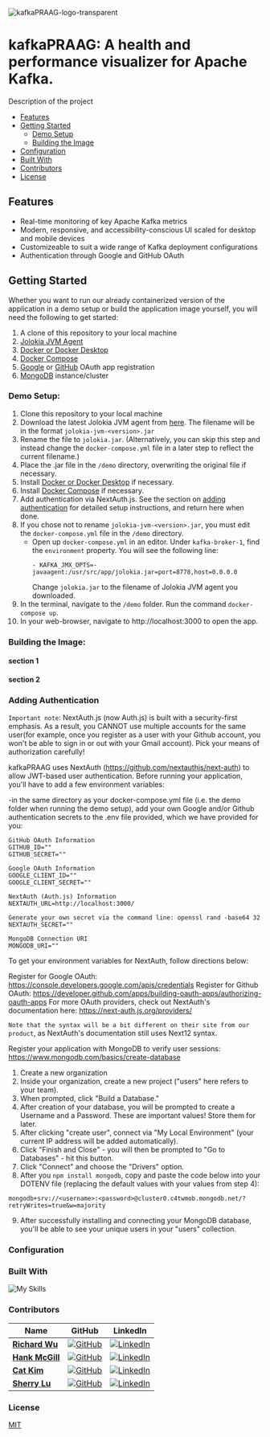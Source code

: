 ![kafkaPRAAG-logo-transparent](https://github.com/oslabs-beta/progue-for-kafka/assets/97624308/935ba100-9231-4318-b693-1a9e604644df)

# kafkaPRAAG: A health and performance visualizer for Apache Kafka.

Description of the project

- [Features](#features)
- [Getting Started](#getting-started)
    - [Demo Setup](#demo-setup)
    - [Building the Image](#demo-setup)
- [Configuration](#configuration)
- [Built With](#Built-With)
- [Contributors](#Contributors)
- [License](#license)

## Features
- Real-time monitoring of key Apache Kafka metrics
- Modern, responsive, and accessibility-conscious UI scaled for desktop and mobile devices
- Customizeable to suit a wide range of Kafka deployment configurations
- Authentication through Google and GitHub OAuth

## Getting Started

Whether you want to run our already containerized version of the application in a demo setup or build the application image yourself, you will need the following to get started:

1. A clone of this repository to your local machine
2. [Jolokia JVM Agent](https://jolokia.org/index.html) 
3. [Docker or Docker Desktop](https://docs.docker.com/get-docker/) 
4. [Docker Compose](https://docs.docker.com/compose/)
5. [Google](https://developers.google.com/identity/protocols/oauth2) or [GitHub](https://docs.github.com/en/apps/oauth-apps/building-oauth-apps/creating-an-oauth-app) OAuth app registration
6. [MongoDB](https://www.mongodb.com/) instance/cluster 

### Demo Setup:
1. Clone this repository to your local machine
2. Download the latest Jolokia JVM agent from [here](https://jolokia.org/download.html). The filename will be in the format `jolokia-jvm-<version>.jar`
3. Rename the file to `jolokia.jar`. (Alternatively, you can skip this step and instead change the `docker-compose.yml` file in a later step to reflect the current filename.)
4. Place the .jar file in the `/demo` directory, overwriting the original file if necessary.
5. Install [Docker or Docker Desktop](https://docs.docker.com/get-docker/) if necessary.
6. Install [Docker Compose](https://docs.docker.com/compose/) if necessary.
7. Add authentication via NextAuth.js. See the section on [adding authentication](#adding-authentication) for detailed setup instructions, and return here when done.
8. If you chose not to rename `jolokia-jvm-<version>.jar`, you must edit the `docker-compose.yml` file in the `/demo` directory.
    - Open up `docker-compose.yml` in an editor. Under `kafka-broker-1`, find the `environment` property. You will see the following line:
        ```
        - KAFKA_JMX_OPTS=-javaagent:/usr/src/app/jolokia.jar=port=8778,host=0.0.0.0 
        ```
        Change `jolokia.jar` to the filename of Jolokia JVM agent you downloaded.
9. In the terminal, navigate to the `/demo` folder. Run the command `docker-compose up`.
10. In your web-browser, navigate to http://localhost:3000 to open the app.

### Building the Image:



#### section 1

#### section 2

### Adding Authentication

`Important note`: NextAuth.js (now Auth.js) is built with a security-first emphasis. As a result, you CANNOT use multiple accounts for the same user(for example, once you register as a user with your Github account, you won't be able to sign in or out with your Gmail account). Pick your means of authorization carefully!

kafkaPRAAG uses NextAuth (https://github.com/nextauthjs/next-auth) to allow JWT-based user authentication. Before running your application, you'll have to add a few environment variables:

-in the same directory as your docker-compose.yml file (i.e. the demo folder when running the demo setup), add your own Google and/or Github authentication secrets to the .env file provided, which we have provided for you:

```
GitHub OAuth Information
GITHUB_ID=""
GITHUB_SECRET=""

Google OAuth Information
GOOGLE_CLIENT_ID=""
GOOGLE_CLIENT_SECRET=""

NextAuth (Auth.js) Information
NEXTAUTH_URL=http://localhost:3000/

Generate your own secret via the command line: openssl rand -base64 32
NEXTAUTH_SECRET=""

MongoDB Connection URI
MONGODB_URI=""
```

To get your environment variables for NextAuth, follow directions below:

Register for Google OAuth:
https://console.developers.google.com/apis/credentials
Register for Github OAuth:
https://developer.github.com/apps/building-oauth-apps/authorizing-oauth-apps
For more OAuth providers, check out NextAuth's documentation here:
https://next-auth.js.org/providers/

`Note that the syntax will be a bit different on their site from our product`, as NextAuth's documentation still uses Next12 syntax.

Register your application with MongoDB to verify user sessions: https://www.mongodb.com/basics/create-database

1. Create a new organization
2. Inside your organization, create a new project ("users" here refers to your team).
3. When prompted, click "Build a Database."
4. After creation of your database, you will be prompted to create a Username and a Password. These are important values! Store them for later.
5. After clicking "create user", connect via "My Local Environment" (your current IP address will be added automatically).
6. Click "Finish and Close" - you will then be prompted to "Go to Databases" - hit this button.
7. Click "Connect" and choose the "Drivers" option.
8. After you `npm install mongodb`, copy and paste the code below into your DOTENV file (replacing the default values with your values from step 4):

```
mongodb+srv://<username>:<password>@cluster0.c4twmob.mongodb.net/?retryWrites=true&w=majority
```

9. After successfully installing and connecting your MongoDB database, you'll be able to see your unique users in your "users" collection.

### Configuration



### Built With
![My Skills](https://skillicons.dev/icons?i=react,nextjs,ts,tailwind,kafka,mongodb,jest,d3,docker,aws,&perline=5)

### Contributors
| Name | GitHub | LinkedIn |
| ---- | ------ | -------- |
| [**Richard Wu**](https://github.com/camina-drummer) | [![GitHub](https://img.shields.io/badge/github-%23121011.svg?style=for-the-badge&logo=github&logoColor=white)](https://github.com/camina-drummer) | [![LinkedIn](https://img.shields.io/badge/linkedin-%230077B5.svg?style=for-the-badge&logo=linkedin&logoColor=white)](https://www.linkedin.com/in/wurichard/) |
| [**Hank McGill**](https://github.com/hankfontaine/) | [![GitHub](https://img.shields.io/badge/github-%23121011.svg?style=for-the-badge&logo=github&logoColor=white)](https://github.com/hankfontaine/) | [![LinkedIn](https://img.shields.io/badge/linkedin-%230077B5.svg?style=for-the-badge&logo=linkedin&logoColor=white)](https://www.linkedin.com/in/hank-mcgill/) |
| [**Cat Kim**](https://github.com/ckim722) | [![GitHub](https://img.shields.io/badge/github-%23121011.svg?style=for-the-badge&logo=github&logoColor=white)](https://github.com/ckim722) | [![LinkedIn](https://img.shields.io/badge/linkedin-%230077B5.svg?style=for-the-badge&logo=linkedin&logoColor=white)](https://www.linkedin.com/in/catkim722/) |
| [**Sherry Lu**](https://github.com/sherrii) | [![GitHub](https://img.shields.io/badge/github-%23121011.svg?style=for-the-badge&logo=github&logoColor=white)](https://github.com/sherrii) | [![LinkedIn](https://img.shields.io/badge/linkedin-%230077B5.svg?style=for-the-badge&logo=linkedin&logoColor=white)](https://www.linkedin.com/in/sherryl2523/) |

### License
[MIT](https://choosealicense.com/licenses/mit/)